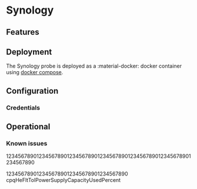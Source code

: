 # Synology

## Features

## Deployment

The Synology probe is deployed as a :material-docker: docker container using [docker compose](appliance/docker_compose.md).

## Configuration

### Credentials

## Operational

### Known issues

1234567890123456789012345678901234567890123456789012345678901234567890

1234567890123456789012345678901234567890
cpqHeFltTolPowerSupplyCapacityUsedPercent
